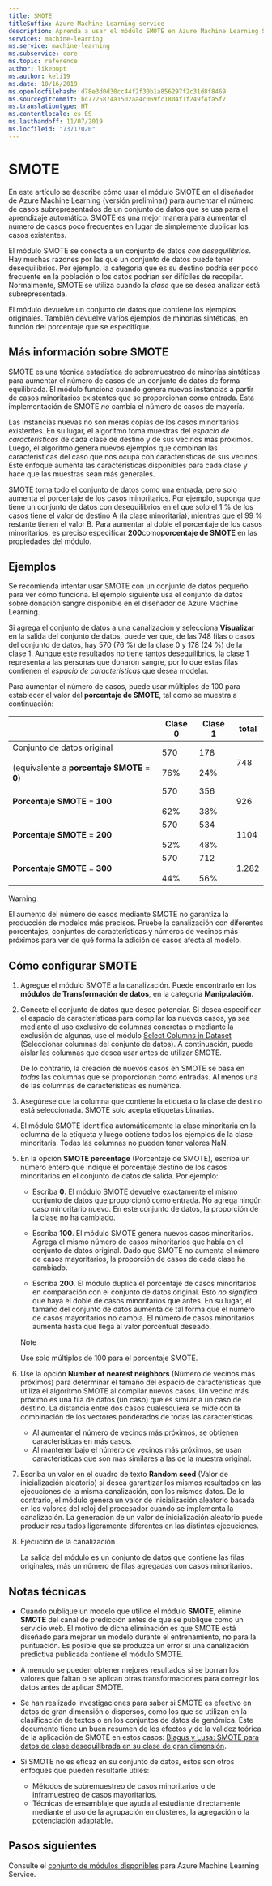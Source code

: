 ```yaml
---
title: SMOTE
titleSuffix: Azure Machine Learning service
description: Aprenda a usar el módulo SMOTE en Azure Machine Learning Service para aumentar el número de ejemplos de escasa incidencia que hay en un conjunto de datos mediante el sobremuestreo.
services: machine-learning
ms.service: machine-learning
ms.subservice: core
ms.topic: reference
author: likebupt
ms.author: keli19
ms.date: 10/16/2019
ms.openlocfilehash: d78e3d0d30cc44f2f30b1a856297f2c31d8f8469
ms.sourcegitcommit: bc7725874a1502aa4c069fc1804f1f249f4fa5f7
ms.translationtype: HT
ms.contentlocale: es-ES
ms.lasthandoff: 11/07/2019
ms.locfileid: "73717020"
---
```

# <a name="smote"></a>SMOTE

En este artículo se describe cómo usar el módulo SMOTE en el diseñador de Azure Machine Learning (versión preliminar) para aumentar el número de casos subrepresentados de un conjunto de datos que se usa para el aprendizaje automático. SMOTE es una mejor manera para aumentar el número de casos poco frecuentes en lugar de simplemente duplicar los casos existentes.  

El módulo SMOTE se conecta a un conjunto de datos *con desequilibrios*. Hay muchas razones por las que un conjunto de datos puede tener desequilibrios. Por ejemplo, la categoría que es su destino podría ser poco frecuente en la población o los datos podrían ser difíciles de recopilar. Normalmente, SMOTE se utiliza cuando la *clase* que se desea analizar está subrepresentada. 
  
El módulo devuelve un conjunto de datos que contiene los ejemplos originales. También devuelve varios ejemplos de minorías sintéticas, en función del porcentaje que se especifique.  
  
## <a name="more-about-smote"></a>Más información sobre SMOTE

SMOTE es una técnica estadística de sobremuestreo de minorías sintéticas para aumentar el número de casos de un conjunto de datos de forma equilibrada. El módulo funciona cuando genera nuevas instancias a partir de casos minoritarios existentes que se proporcionan como entrada. Esta implementación de SMOTE *no* cambia el número de casos de mayoría.

Las instancias nuevas no son meras copias de los casos minoritarios existentes. En su lugar, el algoritmo toma muestras del *espacio de características* de cada clase de destino y de sus vecinos más próximos. Luego, el algoritmo genera nuevos ejemplos que combinan las características del caso que nos ocupa con características de sus vecinos. Este enfoque aumenta las características disponibles para cada clase y hace que las muestras sean más generales.
  
SMOTE toma todo el conjunto de datos como una entrada, pero solo aumenta el porcentaje de los casos minoritarios. Por ejemplo, suponga que tiene un conjunto de datos con desequilibrios en el que solo el 1 % de los casos tiene el valor de destino A (la clase minoritaria), mientras que el 99 % restante tienen el valor B. Para aumentar al doble el porcentaje de los casos minoritarios, es preciso especificar **200**como**porcentaje de SMOTE** en las propiedades del módulo.  
  
## <a name="examples"></a>Ejemplos  

Se recomienda intentar usar SMOTE con un conjunto de datos pequeño para ver cómo funciona. El ejemplo siguiente usa el conjunto de datos sobre donación sangre disponible en el diseñador de Azure Machine Learning.
  
Si agrega el conjunto de datos a una canalización y selecciona **Visualizar** en la salida del conjunto de datos, puede ver que, de las 748 filas o casos del conjunto de datos, hay 570 (76 %) de la clase 0 y 178 (24 %) de la clase 1. Aunque este resultados no tiene tantos desequilibrios, la clase 1 representa a las personas que donaron sangre, por lo que estas filas contienen el *espacio de características* que desea modelar.
 
Para aumentar el número de casos, puede usar múltiplos de 100 para establecer el valor del **porcentaje de SMOTE**, tal como se muestra a continuación:

||Clase 0|Clase 1|total|  
|-|-------------|-------------|-----------|  
|Conjunto de datos original<br /><br /> (equivalente a **porcentaje SMOTE** = **0**)|570<br /><br /> 76%|178<br /><br /> 24%|748|  
|**Porcentaje SMOTE** = **100**|570<br /><br /> 62%|356<br /><br /> 38%|926|  
|**Porcentaje SMOTE** = **200**|570<br /><br /> 52%|534<br /><br /> 48%|1104|  
|**Porcentaje SMOTE** = **300**|570<br /><br /> 44%|712<br /><br /> 56%|1\.282|  
  
> [!WARNING]
> El aumento del número de casos mediante SMOTE no garantiza la producción de modelos más precisos. Pruebe la canalización con diferentes porcentajes, conjuntos de características y números de vecinos más próximos para ver de qué forma la adición de casos afecta al modelo.  
  
## <a name="how-to-configure-smote"></a>Cómo configurar SMOTE
  
1.  Agregue el módulo SMOTE a la canalización. Puede encontrarlo en los **módulos de Transformación de datos**, en la categoría **Manipulación**.

2. Conecte el conjunto de datos que desee potenciar. Si desea especificar el espacio de características para compilar los nuevos casos, ya sea mediante el uso exclusivo de columnas concretas o mediante la exclusión de algunas, use el módulo [Select Columns in Dataset](select-columns-in-dataset.md) (Seleccionar columnas del conjunto de datos). A continuación, puede aislar las columnas que desea usar antes de utilizar SMOTE.
  
    De lo contrario, la creación de nuevos casos en SMOTE se basa en *todas* las columnas que se proporcionan como entradas. Al menos una de las columnas de características es numérica.
  
3.  Asegúrese que la columna que contiene la etiqueta o la clase de destino está seleccionada. SMOTE solo acepta etiquetas binarias.
  
4.  El módulo SMOTE identifica automáticamente la clase minoritaria en la columna de la etiqueta y luego obtiene todos los ejemplos de la clase minoritaria. Todas las columnas no pueden tener valores NaN.
  
5.  En la opción **SMOTE percentage** (Porcentaje de SMOTE), escriba un número entero que indique el porcentaje destino de los casos minoritarios en el conjunto de datos de salida. Por ejemplo:  
  
    - Escriba **0**. El módulo SMOTE devuelve exactamente el mismo conjunto de datos que proporcionó como entrada. No agrega ningún caso minoritario nuevo. En este conjunto de datos, la proporción de la clase no ha cambiado.  
  
    - Escriba **100**. El módulo SMOTE genera nuevos casos minoritarios. Agrega el mismo número de casos minoritarios que había en el conjunto de datos original. Dado que SMOTE no aumenta el número de casos mayoritarios, la proporción de casos de cada clase ha cambiado.  
  
    - Escriba **200**. El módulo duplica el porcentaje de casos minoritarios en comparación con el conjunto de datos original. Esto *no significa* que haya el doble de casos minoritarios que antes. En su lugar, el tamaño del conjunto de datos aumenta de tal forma que el número de casos mayoritarios no cambia. El número de casos minoritarios aumenta hasta que llega al valor porcentual deseado.  
  
    > [!NOTE]
    > Use solo múltiplos de 100 para el porcentaje SMOTE.

6.  Use la opción **Number of nearest neighbors** (Número de vecinos más próximos) para determinar el tamaño del espacio de características que utiliza el algoritmo SMOTE al compilar nuevos casos. Un vecino más próximo es una fila de datos (un caso) que es similar a un caso de destino. La distancia entre dos casos cualesquiera se mide con la combinación de los vectores ponderados de todas las características.  
  
    + Al aumentar el número de vecinos más próximos, se obtienen características en más casos.
    + Al mantener bajo el número de vecinos más próximos, se usan características que son más similares a las de la muestra original.  
  
7. Escriba un valor en el cuadro de texto **Random seed** (Valor de inicialización aleatorio) si desea garantizar los mismos resultados en las ejecuciones de la misma canalización, con los mismos datos. De lo contrario, el módulo genera un valor de inicialización aleatorio basada en los valores del reloj del procesador cuando se implementa la canalización. La generación de un valor de inicialización aleatorio puede producir resultados ligeramente diferentes en las distintas ejecuciones.

8. Ejecución de la canalización  
  
   La salida del módulo es un conjunto de datos que contiene las filas originales, más un número de filas agregadas con casos minoritarios.  

## <a name="technical-notes"></a>Notas técnicas

+ Cuando publique un modelo que utilice el módulo **SMOTE**, elimine **SMOTE** del canal de predicción antes de que se publique como un servicio web. El motivo de dicha eliminación es que SMOTE está diseñado para mejorar un modelo durante el entrenamiento, no para la puntuación. Es posible que se produzca un error si una canalización predictiva publicada contiene el módulo SMOTE.

+ A menudo se pueden obtener mejores resultados si se borran los valores que faltan o se aplican otras transformaciones para corregir los datos antes de aplicar SMOTE. 

+ Se han realizado investigaciones para saber si SMOTE es efectivo en datos de gran dimensión o dispersos, como los que se utilizan en la clasificación de textos o en los conjuntos de datos de genómica. Este documento tiene un buen resumen de los efectos y de la validez teórica de la aplicación de SMOTE en estos casos: [Blagus y Lusa: SMOTE para datos de clase desequilibrada en su clase de gran dimensión](https://bmcbioinformatics.biomedcentral.com/articles/10.1186/1471-2105-14-106).

+ Si SMOTE no es eficaz en su conjunto de datos, estos son otros enfoques que pueden resultarle útiles:
  + Métodos de sobremuestreo de casos minoritarios o de inframuestreo de casos mayoritarios.
  + Técnicas de ensamblaje que ayuda al estudiante directamente mediante el uso de la agrupación en clústeres, la agregación o la potenciación adaptable.


## <a name="next-steps"></a>Pasos siguientes

Consulte el [conjunto de módulos disponibles](module-reference.md) para Azure Machine Learning Service. 

